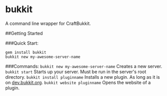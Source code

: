 bukkit
======

A command line wrapper for CraftBukkit.

##Getting Started

###Quick Start: 
```terminal
gem install bukkit
bukkit new my-awesome-server-name
```

###Commands:
`bukkit new my-awesome-server-name` Creates a new server.
`bukkit start` Starts up your server. Must be run in the server's root directory.
`bukkit install pluginname` Installs a new plugin. As long as it is on [dev.bukkit.org](http://dev.bukkit.org/).
`bukkit website pluginname` Opens the website of a plugin.
